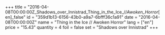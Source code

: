 +++
title = "2016-04-08T00:00:00Z_Shadows_over_Innistrad_Thing_in_the_Ice_//_Awoken_Horror_[en]_false"
id = "359d1b13-6156-43b0-a9a7-6bfff36c1a91"
date = "2016-04-08T00:00:00Z"
name = "Thing in the Ice // Awoken Horror"
lang = ["en"]
price = "15.43"
quantity = 4
foil = false
set = "Shadows over Innistrad"
+++
